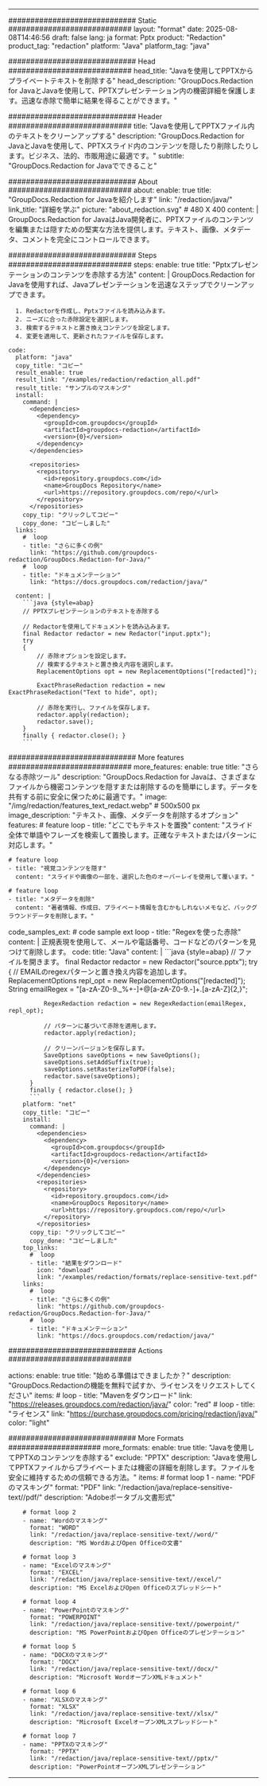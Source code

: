 
---
############################# Static ############################
layout: "format"
date:  2025-08-08T14:46:56
draft: false
lang: ja
format: Pptx
product: "Redaction"
product_tag: "redaction"
platform: "Java"
platform_tag: "java"

############################# Head ############################
head_title: "Javaを使用してPPTXからプライベートテキストを削除する"
head_description: "GroupDocs.Redaction for JavaとJavaを使用して、PPTXプレゼンテーション内の機密詳細を保護します。迅速な赤除で簡単に結果を得ることができます。"

############################# Header ############################
title: "Javaを使用してPPTXファイル内のテキストをクリーンアップする" 
description: "GroupDocs.Redaction for JavaとJavaを使用して、PPTXスライド内のコンテンツを隠したり削除したりします。ビジネス、法的、市販用途に最適です。"
subtitle: "GroupDocs.Redaction for Javaでできること" 

############################# About ############################
about:
    enable: true
    title: "GroupDocs.Redaction for Javaを紹介します"
    link: "/redaction/java/"
    link_title: "詳細を学ぶ"
    picture: "about_redaction.svg" # 480 X 400
    content: |
       GroupDocs.Redaction for JavaはJava開発者に、PPTXファイルのコンテンツを編集または隠すための堅実な方法を提供します。テキスト、画像、メタデータ、コメントを完全にコントロールできます。

############################# Steps ############################
steps:
    enable: true
    title: "Pptxプレゼンテーションのコンテンツを赤除する方法"
    content: |
      GroupDocs.Redaction for Javaを使用すれば、Javaプレゼンテーションを迅速なステップでクリーンアップできます。
      
      1. Redactorを作成し、Pptxファイルを読み込みます。
      2. ニーズに合った赤除設定を選択します。
      3. 検索するテキストと置き換えコンテンツを設定します。
      4. 変更を適用して、更新されたファイルを保存します。
   
    code:
      platform: "java"
      copy_title: "コピー"
      result_enable: true
      result_link: "/examples/redaction/redaction_all.pdf"
      result_title: "サンプルのマスキング"
      install:
        command: |
          <dependencies>
            <dependency>
              <groupId>com.groupdocs</groupId>
              <artifactId>groupdocs-redaction</artifactId>
              <version>{0}</version>
            </dependency>
          </dependencies>

          <repositories>
            <repository>
              <id>repository.groupdocs.com</id>
              <name>GroupDocs Repository</name>
              <url>https://repository.groupdocs.com/repo/</url>
            </repository>
          </repositories>
        copy_tip: "クリックしてコピー"
        copy_done: "コピーしました"
      links:
        #  loop
        - title: "さらに多くの例"
          link: "https://github.com/groupdocs-redaction/GroupDocs.Redaction-for-Java/"
        #  loop
        - title: "ドキュメンテーション"
          link: "https://docs.groupdocs.com/redaction/java/"
          
      content: |
        ```java {style=abap}
        // PPTXプレゼンテーションのテキストを赤除する

        // Redactorを使用してドキュメントを読み込みます。
        final Redactor redactor = new Redactor("input.pptx");
        try
        {
            // 赤除オプションを設定します。
            // 検索するテキストと置き換え内容を選択します。
            ReplacementOptions opt = new ReplacementOptions("[redacted]");
            
            ExactPhraseRedaction redaction = new ExactPhraseRedaction("Text to hide", opt);

            // 赤除を実行し、ファイルを保存します。
            redactor.apply(redaction);
            redactor.save();
        }
        finally { redactor.close(); }
        ```            


############################# More features ############################
more_features:
  enable: true
  title: "さらなる赤除ツール"
  description: "GroupDocs.Redaction for Javaは、さまざまなファイルから機密コンテンツを隠すまたは削除するのを簡単にします。データを共有する前に安全に保つために最適です。"
  image: "/img/redaction/features_text_redact.webp" # 500x500 px
  image_description: "テキスト、画像、メタデータを削除するオプション"
  features:
    # feature loop
    - title: "どこでもテキストを置換"
      content: "スライド全体で単語やフレーズを検索して置換します。正確なテキストまたはパターンに対応します。"

    # feature loop
    - title: "視覚コンテンツを隠す"
      content: "スライドや画像の一部を、選択した色のオーバーレイを使用して覆います。"

    # feature loop
    - title: "メタデータを削除"
      content: "著者情報、作成日、プライベート情報を含むかもしれないメモなど、バックグラウンドデータを削除します。"
      
  code_samples_ext:
    # code sample ext loop
    - title: "Regexを使った赤除"
      content: |
        正規表現を使用して、メールや電話番号、コードなどのパターンを見つけて削除します。
      code:
        title: "Java"
        content: |
          ```java {style=abap}
          //  ファイルを開きます。
          final Redactor redactor = new Redactor("source.pptx");
          try
          {
              // EMAILのregexパターンと置き換え内容を追加します。
              ReplacementOptions repl_opt = new ReplacementOptions("[redacted]");
              String emailRegex = "[a-zA-Z0-9._%+-]+@[a-zA-Z0-9.-]+\.[a-zA-Z]{2,}";

              RegexRedaction redaction = new RegexRedaction(emailRegex, repl_opt);
              
              // パターンに基づいて赤除を適用します。
              redactor.apply(redaction);

              // クリーンバージョンを保存します。
              SaveOptions saveOptions = new SaveOptions();
              saveOptions.setAddSuffix(true);
              saveOptions.setRasterizeToPDF(false);
              redactor.save(saveOptions);
          }
          finally { redactor.close(); }
          ```
        platform: "net"
        copy_title: "コピー"
        install:
          command: |
            <dependencies>
              <dependency>
                <groupId>com.groupdocs</groupId>
                <artifactId>groupdocs-redaction</artifactId>
                <version>{0}</version>
              </dependency>
            </dependencies>
            <repositories>
              <repository>
                <id>repository.groupdocs.com</id>
                <name>GroupDocs Repository</name>
                <url>https://repository.groupdocs.com/repo/</url>
              </repository>
            </repositories>
          copy_tip: "クリックしてコピー"
          copy_done: "コピーしました"
        top_links:
          #  loop
          - title: "結果をダウンロード"
            icon: "download"
            link: "/examples/redaction/formats/replace-sensitive-text.pdf"
        links:
          #  loop
          - title: "さらに多くの例"
            link: "https://github.com/groupdocs-redaction/GroupDocs.Redaction-for-Java/"
          #  loop
          - title: "ドキュメンテーション"
            link: "https://docs.groupdocs.com/redaction/java/"


############################# Actions ############################

actions:
  enable: true
  title: "始める準備はできましたか？"
  description: "GroupDocs.Redactionの機能を無料で試すか、ライセンスをリクエストしてください"
  items:
    #  loop
    - title: "Mavenをダウンロード"
      link: "https://releases.groupdocs.com/redaction/java/"
      color: "red"
        #  loop
    - title: "ライセンス"
      link: "https://purchase.groupdocs.com/pricing/redaction/java/"
      color: "light"


############################# More Formats #####################
more_formats:
    enable: true
    title: "Javaを使用してPPTXのコンテンツを赤除する"
    exclude: "PPTX"
    description: "Javaを使用してPPTXファイルからプライベートまたは機密の詳細を削除します。ファイルを安全に維持するための信頼できる方法。"
    items: 
        # format loop 1
        - name: "PDFのマスキング"
          format: "PDF"
          link: "/redaction/java/replace-sensitive-text//pdf/"
          description: "Adobeポータブル文書形式"

        # format loop 2
        - name: "Wordのマスキング"
          format: "WORD"
          link: "/redaction/java/replace-sensitive-text//word/"
          description: "MS WordおよびOpen Officeの文書"
          
        # format loop 3
        - name: "Excelのマスキング"
          format: "EXCEL"
          link: "/redaction/java/replace-sensitive-text//excel/"
          description: "MS ExcelおよびOpen Officeのスプレッドシート"

        # format loop 4
        - name: "PowerPointのマスキング"
          format: "POWERPOINT"
          link: "/redaction/java/replace-sensitive-text//powerpoint/"
          description: "MS PowerPointおよびOpen Officeのプレゼンテーション"

        # format loop 5
        - name: "DOCXのマスキング"
          format: "DOCX"
          link: "/redaction/java/replace-sensitive-text//docx/"
          description: "Microsoft WordオープンXMLドキュメント"
          
        # format loop 6
        - name: "XLSXのマスキング"
          format: "XLSX"
          link: "/redaction/java/replace-sensitive-text//xlsx/"
          description: "Microsoft ExcelオープンXMLスプレッドシート"
          
        # format loop 7
        - name: "PPTXのマスキング"
          format: "PPTX"
          link: "/redaction/java/replace-sensitive-text//pptx/"
          description: "PowerPointオープンXMLプレゼンテーション"


---